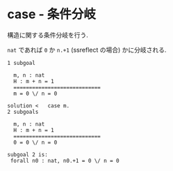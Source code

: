 # case - 条件分岐

構造に関する条件分岐を行う.

`nat` であれば `0` か `n.+1` (ssreflect の場合) かに分岐される.

```
1 subgoal

  m, n : nat
  H : m + n = 1
  ============================
  m = 0 \/ n = 0

solution <   case m.
2 subgoals

  m, n : nat
  H : m + n = 1
  ============================
  0 = 0 \/ n = 0

subgoal 2 is:
 forall n0 : nat, n0.+1 = 0 \/ n = 0
```
